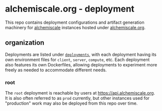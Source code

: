 # alchemiscale.org - deployment

This repo contains deployment configurations and artifact generation machinery for [alchemiscale](https://github.com/OpenFreeEnergy/alchemiscale) instances hosted under [alchemiscale.org](https://alchemiscale.org/).


## organization

Deployments are listed under [`deployments`](deployments), with each deployment having its own environment files for `client`, `server`, `compute`, etc.
Each deployment also features its own Dockerfiles, allowing deployments to experiment more freely as needed to accommodate different needs.

### root

The `root` deployment is reachable by users at https://api.alchemiscale.org.
It is also often referred to as `prod` currently, but other instances used for "production" work may also be deployed from this repo over time.
